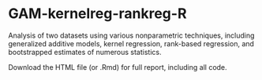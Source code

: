 # GAM-kernelreg-rankreg-R
Analysis of two datasets using various nonparametric techniques, including generalized additive models, kernel regression, rank-based regression, and bootstrapped estimates of numerous statistics.

Download the HTML file (or .Rmd) for full report, including all code.
